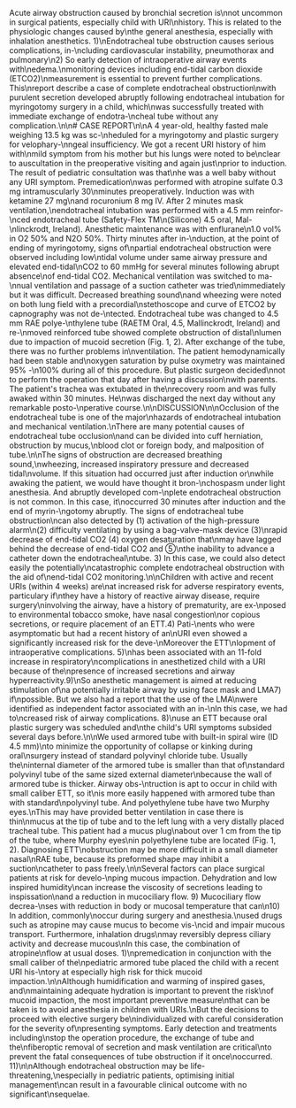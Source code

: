Acute airway obstruction caused by bronchial secretion is\nnot uncommon in surgical patients, especially child with URI\nhistory. This is related to the physiologic changes caused by\nthe general anesthesia, especially with inhalation anesthetics. 1)\nEndotracheal tube obstruction causes serious complications, in-\ncluding cardiovascular instability, pneumothorax and pulmonary\n2) So early detection of intraoperative airway events with\nedema.\nmonitoring devices including end-tidal carbon dioxide (ETCO2)\nmeasurement is essential to prevent further complications. This\nreport describe a case of complete endotracheal obstruction\nwith purulent secretion developed abruptly following endotracheal intubation for myringotomy surgery in a child, which\nwas successfully treated with immediate exchange of endotra-\ncheal tube without any complication.\n\n# CASE REPORT\n\nA 4 year-old, healthy fasted male weighing 13.5 kg was sc-\nheduled for a myringotomy and plastic surgery for velophary-\nngeal insufficiency. We got a recent URI history of him with\nmild symptom from his mother but his lungs were noted to be\nclear to auscultation in the preoperative visiting and again just\nprior to induction. The result of pediatric consultation was that\nhe was a well baby without any URI symptom. Premedication\nwas performed with atropine sulfate 0.3 mg intramuscularly 30\nminutes preoperatively. Induction was with ketamine 27 mg\nand rocuronium 8 mg IV. After 2 minutes mask ventilation,\nendotracheal intubation was performed with a 4.5 mm reinfor-\nced endotracheal tube (Safety-Flex TM\n(Silicone) 4.5 oral, Mal-\nlinckrodt, Ireland). Anesthetic maintenance was with enflurane\n1.0 vol% in O2 50% and N2O 50%. Thirty minutes after in-\nduction, at the point of ending of myringotomy, signs of\npartial endotracheal obstruction were observed including low\ntidal volume under same airway pressure and elevated end-tidal\nCO2 to 60 mmHg for several minutes following abrupt absence\nof end-tidal CO2. Mechanical ventilation was switched to ma-\nnual ventilation and passage of a suction catheter was tried\nimmediately but it was difficult. Decreased breathing sound\nand wheezing were noted on both lung field with a precordial\nstethoscope and curve of ETCO2 by capnography was not de-\ntected. Endotracheal tube was changed to 4.5 mm RAE polye-\nthylene tube (RAETM Oral, 4.5, Mallinckrodt, Ireland) and re-\nmoved reinforced tube showed complete obstruction of distal\nlumen due to impaction of mucoid secretion (Fig. 1, 2). After exchange of the tube, there was no further problems in\nventilation. The patient hemodynamically had been stable and\noxygen saturation by pulse oxymetry was maintained 95% -\n100% during all of this procedure. But plastic surgeon decided\nnot to perform the operation that day after having a discussion\nwith parents. The patient's trachea was extubated in the\nrecovery room and was fully awaked within 30 minutes. He\nwas discharged the next day without any remarkable posto-\nperative course.\n\nDISCUSSION\n\nOcclusion of the endotracheal tube is one of the major\nhazards of endotracheal intubation and mechanical ventilation.\nThere are many potential causes of endotracheal tube occlusion\nand can be divided into cuff herniation, obstruction by mucus,\nblood clot or foreign body, and malposition of tube.\n\nThe signs of obstruction are decreased breathing sound,\nwheezing, increased inspiratory pressure and decreased tidal\nvolume. If this situation had occurred just after induction or\nwhile awaking the patient, we would have thought it bron-\nchospasm under light anesthesia. And abruptly developed com-\nplete endotracheal obstruction is not common. In this case, it\noccurred 30 minutes after induction and the end of myrin-\ngotomy abruptly. The signs of endotracheal tube obstruction\ncan also detected by (1) activation of the high-pressure alarm\n(2) difficulty ventilating by using a bag-valve-mask device (3)\nrapid decrease of end-tidal CO2 (4) oxygen desaturation that\nmay have lagged behind the decrease of end-tidal CO2 and ⑤\nthe inability to advance a catheter down the endotracheal\ntube. 3) In this case, we could also detect easily the potentially\ncatastrophic complete endotracheal obstruction with the aid of\nend-tidal CO2 monitoring.\n\nChildren with active and recent URIs (within 4 weeks) are\nat increased risk for adverse respiratory events, particulary if\nthey have a history of reactive airway disease, require surgery\ninvolving the airway, have a history of prematurity, are ex-\nposed to environmental tobacco smoke, have nasal congestion\nor copious secretions, or require placement of an ETT.4) Pati-\nents who were asymptomatic but had a recent history of an\nURI even showed a significantly increased risk for the deve-\nMoreover the ETT\nlopment of intraoperative complications. 5)\nhas been associated with an 11-fold increase in respiratory\ncomplications in anesthetized child with a URI because of the\npresence of increased secretions and airway hyperreactivity.9)\nSo anesthetic management is aimed at reducing stimulation of\na potentially irritable airway by using face mask and LMA7) if\npossible. But we also had a report that the use of the LMA\nwere identified as independent factor associated with an in-\nIn this case, we had to\ncreased risk of airway complications. 8)\nuse an ETT because oral plastic surgery was scheduled and\nthe child's URI symptoms subsided several days before.\n\nWe used armored tube with built-in spiral wire (ID 4.5 mm)\nto minimize the opportunity of collapse or kinking during oral\nsurgery instead of standard polyvinyl chloride tube. Usually the\ninternal diameter of the armored tube is smaller than that of\nstandard polyvinyl tube of the same sized external diameter\nbecause the wall of armored tube is thicker. Airway obs-\ntruction is apt to occur in child with small caliber ETT, so it\nis more easily happened with armored tube than with standard\npolyvinyl tube. And polyethylene tube have two Murphy eyes.\nThis may have provided better ventilation in case there is thin\nmucus at the tip of tube and to the left lung with a very distally placed tracheal tube. This patient had a mucus plug\nabout over 1 cm from the tip of the tube, where Murphy eyes\nin polyethylene tube are located (Fig. 1, 2). Diagnosing ETT\nobstruction may be more difficult in a small diameter nasal\nRAE tube, because its preformed shape may inhibit a suction\ncatheter to pass freely.\n\nSeveral factors can place surgical patients at risk for develo-\nping mucous impaction. Dehydration and low inspired humidity\ncan increase the viscosity of secretions leading to inspissation\nand a reduction in mucociliary flow. 9) Mucociliary flow decrea-\nses with reduction in body or mucosal temperature that can\n10) In addition, commonly\noccur during surgery and anesthesia.\nused drugs such as atropine may cause mucus to become vis-\ncid and impair mucous transport. Furthermore, inhalation drugs\nmay reversibly depress ciliary activity and decrease mucous\nIn this case, the combination of atropine\nflow at usual doses. 1)\npremedication in conjunction with the small caliber of the\npediatric armored tube placed the child with a recent URI his-\ntory at especially high risk for thick mucoid impaction.\n\nAlthough humidification and warming of inspired gases, and\nmaintaining adequate hydration is important to prevent the risk\nof mucoid impaction, the most important preventive measure\nthat can be taken is to avoid anesthesia in children with URIs.\nBut the decisions to proceed with elective surgery be\nindividualized with careful consideration for the severity of\npresenting symptoms. Early detection and treatments including\nstop the operation procedure, the exchange of tube and the\nfiberoptic removal of secretion and mask ventilation are critical\nto prevent the fatal consequences of tube obstruction if it once\noccurred. 11)\n\nAlthough endotracheal obstruction may be life-threatening,\nespecially in pediatric patients, optimising initial management\ncan result in a favourable clinical outcome with no significant\nsequelae.